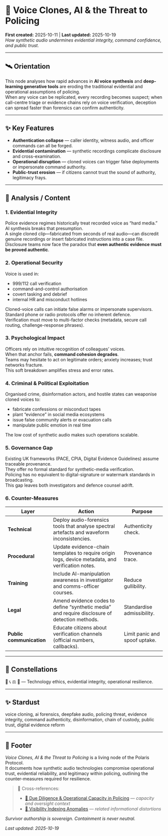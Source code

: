 # 🧠 Voice Clones, AI & the Threat to Policing  
**First created:** 2025-10-11 | **Last updated:** 2025-10-19  
*How synthetic audio undermines evidential integrity, command confidence, and public trust.*

---

## 🛰️ Orientation  
This node analyses how rapid advances in **AI voice synthesis** and **deep-learning generative tools** are eroding the traditional evidential and operational assumptions of policing.  
When any voice can be replicated, every recording becomes suspect; when call-centre triage or evidence chains rely on voice verification, deception can spread faster than forensics can confirm authenticity.

---

## ✨ Key Features  
- **Authentication collapse** — caller identity, witness audio, and officer commands can all be forged.  
- **Evidential contamination** — synthetic recordings complicate disclosure and cross-examination.  
- **Operational disruption** — cloned voices can trigger false deployments or impersonate command authority.  
- **Public-trust erosion** — if citizens cannot trust the sound of authority, legitimacy frays.

---

## 🧿 Analysis / Content  

### 1. Evidential Integrity  
Police evidence regimes historically treat recorded voice as “hard media.”  
AI synthesis breaks that presumption.  
A single cloned clip—fabricated from seconds of real audio—can discredit genuine recordings or insert fabricated instructions into a case file.  
Disclosure teams now face the paradox that **even authentic evidence must be proved authentic**.

### 2. Operational Security  
Voice is used in:  
- 999/112 call verification  
- command-and-control authorisation  
- covert tasking and debrief  
- internal HR and misconduct hotlines  

Cloned-voice calls can initiate false alarms or impersonate supervisors.  
Standard phone or radio protocols offer no inherent defence.  
Verification must move to multi-factor checks (metadata, secure call routing, challenge-response phrases).

### 3. Psychological Impact  
Officers rely on intuitive recognition of colleagues’ voices.  
When that anchor fails, **command cohesion degrades**.  
Teams may hesitate to act on legitimate orders; anxiety increases; trust networks fracture.  
This soft breakdown amplifies stress and error rates.

### 4. Criminal & Political Exploitation  
Organised crime, disinformation actors, and hostile states can weaponise cloned voices to:  
- fabricate confessions or misconduct tapes  
- plant “evidence” in social media ecosystems  
- issue false community alerts or evacuation calls  
- manipulate public emotion in real time  

The low cost of synthetic audio makes such operations scalable.

### 5. Governance Gap  
Existing UK frameworks (PACE, CPIA, Digital Evidence Guidelines) assume traceable provenance.  
They offer no formal standard for synthetic-media verification.  
Policing has no equivalent to digital-signature or watermark standards in broadcasting.  
This gap leaves both investigators and defence counsel adrift.

### 6. Counter-Measures  

| Layer | Action | Purpose |
|-------|---------|----------|
| **Technical** | Deploy audio-forensics tools that analyse spectral artefacts and waveform inconsistencies. | Authenticity check. |
| **Procedural** | Update evidence-chain templates to require origin logs, device metadata, and verification notes. | Provenance trace. |
| **Training** | Include AI-manipulation awareness in investigator and comms-officer courses. | Reduce gullibility. |
| **Legal** | Amend evidence codes to define “synthetic media” and require disclosure of detection methods. | Standardise admissibility. |
| **Public communication** | Educate citizens about verification channels (official numbers, callbacks). | Limit panic and spoof uptake. |

---

## 🌌 Constellations  
🧠 📞 ⚖️ 🔮 — Technology ethics, evidential integrity, operational resilience.

---

## ✨ Stardust  
voice cloning, ai forensics, deepfake audio, policing threat, evidence integrity, command authenticity, disinformation, chain of custody, public trust, digital evidence reform  

---

## 🏮 Footer  

*Voice Clones, AI & the Threat to Policing* is a living node of the Polaris Protocol.  
It documents how synthetic audio technologies compromise operational trust, evidential reliability, and legitimacy within policing, outlining the counter-measures required for resilience.  

> 📡 Cross-references:
> 
> - [🧾 Due Diligence & Operational Capacity in Policing](../../../🌀_System_Governance/💫_Containment_Logic/🧾_due_diligence_and_operational_capacity_in_policing.md) — *capacity and oversight context*  
> - [🔮 Visibility Indexing Anomalies](../../../../../Metadata_Sabotage_Network/Suppression_Layers/🔮_Visibility_Indexing_Anomalies/README.md) — *related informational distortions*  


*Survivor authorship is sovereign. Containment is never neutral.*  

_Last updated: 2025-10-19_
